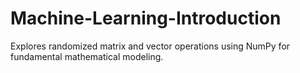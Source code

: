 # Machine-Learning-Introduction
Explores randomized matrix and vector operations using NumPy for fundamental mathematical modeling.
